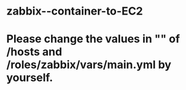 # zabbix--container-to-EC2
# Please change the values in "" of /hosts and /roles/zabbix/vars/main.yml by yourself.
